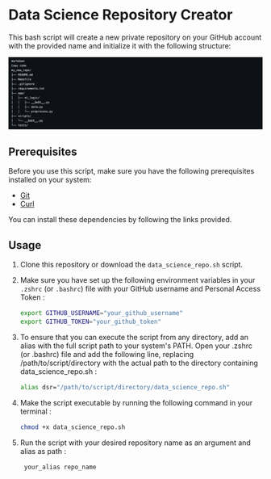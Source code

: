 # Data Science Repository Creator

This bash script will create a new private repository on your GitHub account with the provided name and initialize it with the following structure:

![Structure du projet](./structure.png)


## Prerequisites

Before you use this script, make sure you have the following prerequisites installed on your system:

- [Git](https://git-scm.com/)
- [Curl](https://curl.se/)

You can install these dependencies by following the links provided.

## Usage

1. Clone this repository or download the `data_science_repo.sh` script.

2. Make sure you have set up the following environment variables in your `.zshrc` (or `.bashrc`) file with your GitHub username and Personal Access Token :

    ```bash
    export GITHUB_USERNAME="your_github_username"
    export GITHUB_TOKEN="your_github_token"

3. To ensure that you can execute the script from any directory, add an alias with the full script path to your system's PATH. Open your .zshrc (or .bashrc) file and add the following line, replacing /path/to/script/directory with the actual path to the directory containing data_science_repo.sh :

    ```bash
    alias dsr="/path/to/script/directory/data_science_repo.sh"

4. Make the script executable by running the following command in your terminal :

   ```bash
   chmod +x data_science_repo.sh

5. Run the script with your desired repository name as an argument and alias as path :

   ```bash
    your_alias repo_name
